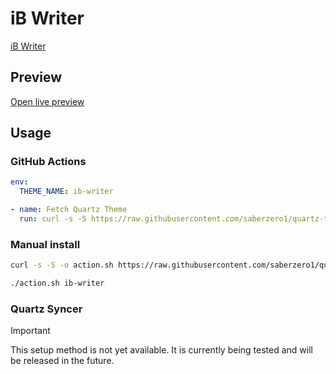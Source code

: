 # iB Writer

[iB Writer](https://toablind.horse)

## Preview

[Open live preview](https://quartz-themes.github.io/ib-writer/)

## Usage

### GitHub Actions

```yaml
env:
  THEME_NAME: ib-writer
```

```yaml
- name: Fetch Quartz Theme
  run: curl -s -S https://raw.githubusercontent.com/saberzero1/quartz-themes/master/action.sh | bash -s -- $THEME_NAME
```

### Manual install

```bash
curl -s -S -o action.sh https://raw.githubusercontent.com/saberzero1/quartz-themes/master/action.sh

./action.sh ib-writer
```

### Quartz Syncer

> [!IMPORTANT]
> This setup method is not yet available. It is currently being tested and will be released in the future.
